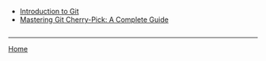 <div>
  <ul style="display:inline-block; vertical-align:top; margin-right:2em;">
    <li><a href="./1/1_introduction_to_git.html">Introduction to Git</a></li>
    <li><a href="./1/2_Mastering_Git_Cherry_Pick_A_Complete_Guide.html">Mastering Git Cherry-Pick: A Complete Guide</a></li>
  </ul>
</div>

---

[Home](./../README.md)
  